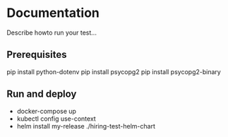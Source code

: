 # Documentation

Describe howto run your test...

## Prerequisites

pip install python-dotenv
pip install psycopg2
pip install psycopg2-binary

## Run and deploy 

- docker-compose up
- kubectl config use-context <MY-cluster-context>
- helm install my-release ./hiring-test-helm-chart






